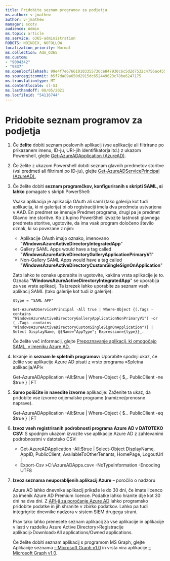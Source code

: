 ```yaml
---
title: Pridobite seznam programov za podjetja
ms.author: v-jmathew
author: v-jmathew
manager: scotv
audience: Admin
ms.topic: article
ms.service: o365-administration
ROBOTS: NOINDEX, NOFOLLOW
localization_priority: Normal
ms.collection: Adm_O365
ms.custom:
- "9004342"
- "9837"
ms.openlocfilehash: 99e4f7e676610103355736ce847930c6c5d2d7532c4756ac4551a8d9b3020176
ms.sourcegitcommit: b5f7da89a650d2915dc652449623c78be6247175
ms.translationtype: MT
ms.contentlocale: sl-SI
ms.lasthandoff: 08/05/2021
ms.locfileid: "54116744"
---
```

# <a name="get-a-list-of-enterprise-applications"></a>Pridobite seznam programov za podjetja

1. Če **želite** dobiti seznam poslovnih aplikacij (vse aplikacije ali filtrirane po prikazanem imenu, ID-ju, URI-jih identifikatorja itd.) z ukazom Powershell, glejte [Get-AzureADApplication (AzureAD)](https://docs.microsoft.com/powershell/module/azuread/get-azureadapplication).
2. Če želite z ukazom Powershell dobiti seznam glavnih predmetov storitve (vsi predmeti ali filtrirani po ID-ju), glejte [Get-AzureADServicePrincipal (AzureAD).](https://docs.microsoft.com/powershell/module/azuread/get-azureadserviceprincipal)
3. Če želite dobiti **seznam programčkov, konfiguriranih s skripti SAML, si lahko** pomagate s skripti PowerShell:

    Vsaka aplikacija je aplikacija OAuth ali saml (tako galerija kot tudi aplikacija, ki ni galerija) bi ob registraciji imela dva predmeta ustvarjena v AAD. En predmet se imenuje Predmet programa, drugi pa je predmet Glavno ime storitve. Ko z lupino PowerShell izvozite lastnosti glavnega predmeta storitve, ugotovite, da ima vsak program določeno število oznak, ki so povezane z njim:

    - Aplikacije OAuth imajo oznako, imenovano "**WindowsAzureActiveDirectoryIntegratedApp**"
    - Gallery SAML Apps would have a tag called "**WindowsAzureActiveDirectoryGalleryApplicationPrimaryV1**"
    - Non-Gallery SAML Apps would have a tag called "**WindowsAzureActiveDirectoryCustomSingleSignOnApplication**"

    Zato lahko te oznake uporabite in ugotovite, kakšna vrsta aplikacije je to. Oznaka "**WindowsAzureActiveDirectoryIntegratedApp**" se uporablja za vse vrste aplikacij. Ta izrezek lahko uporabite za seznam vseh aplikacij SAML (tako galerije kot tudi iz galerije):

    `$type = "SAML APP"`

    `Get-AzureADServicePrincipal -All true | Where-Object {(.Tags -contains "WindowsAzureActiveDirectoryGalleryApplicationNonPrimaryV1") -or (_.Tags -contains "WindowsAzureActiveDirectoryCustomSingleSignOnApplication")} | Select DisplayName, @{Name="AppType"; Expression={type}}_.`

    Če želite več informacij, glejte [Prepoznavanje aplikacij, ki omogočajo SAML, v imeniku Azure AD.](https://docs.microsoft.com/answers/questions/24259/identify-saml-enabled-apps-in-azure-ad.html)

4. Iskanje in **seznam le spletnih programov:** Uporabite spodnji ukaz, če želite vse aplikacije Azure AD pisati z vrsto programa »Spletna aplikacija/API«

    Get-AzureADApplication -All:$true | Where-Object { $_. PublicClient -ne $true } | FT
5. **Samo poiščite in navedite izvorne** aplikacije: Zaženite ta ukaz, da pridobite vse izvorne odjemalske programe (namizne/prenosne naprave).

    Get-AzureADApplication -All:$true | Where-Object { $_. PublicClient -eq $true } | FT
6. **Izvoz vseh registriranih podrobnosti programa Azure AD v DATOTEKO CSV:** S spodnjim ukazom izvozite vse aplikacije Azure AD z zahtevanimi podrobnostmi v datoteko CSV:

    - Get-AzureADApplication -All:$true | Select-Object DisplayName, AppID, PublicClient, AvailableToOtherTenants, HomePage, LogoutUrl |
    - Export-Csv »C:\AzureADApps.csv« -NoTypeInformation -Encoding UTF8

7. **Izvoz seznama neuporabljenih aplikacij Azure** – poročilo o nadzoru

    Azure AD lahko dnevnike aplikacij prikaže le do 30 dni, če imate licenco za imenik Azure AD Premium licence.
    Podatke lahko hranite dlje kot 30 dni na dva dni. Z [API-ji za poročanje Azure AD](https://docs.microsoft.com/azure/active-directory/reports-monitoring/concept-reporting-api) lahko programsko pridobite podatke in jih shranite v zbirko podatkov. Lahko pa tudi integrigrite dnevnike nadzora v sistem SIEM drugega strani.

    Prav tako lahko prenesete seznam aplikacij za vse aplikacije in aplikacije v lasti v razdelku Azure Active Directory>Registracije aplikacij>Download>All applications/Owned applications.

    Če želite dobiti seznam aplikacij s programom MS Graph, glejte Aplikacije seznama [– Microsoft Graph v1.0](https://docs.microsoft.com/graph/api/application-list) in vrsta vira aplikacije [– Microsoft Graph v1.0](https://docs.microsoft.com/graph/api/resources/application).
